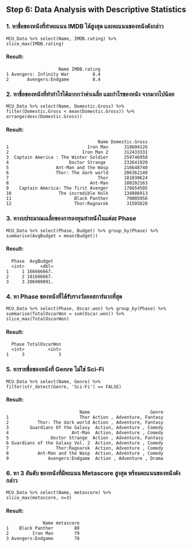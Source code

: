 ## Step 6: Data Analysis with Descriptive Statistics


### 1. หาชื่อของหนังที่ทำคะแนน IMDB ได้สูงสุด และคะแนนของหนังดังกล่าว
```{R}
MCU_Data %>% select(Name, IMDB.rating) %>%
slice_max(IMDB.rating)
```
#### Result:
```{R}
                    Name IMDB.rating
1 Avengers: Infinity War         8.4
2       Avengers:Endgame         8.4
```

### 2. หาชื่อของหนังที่ทำกำไรได้มากกว่าค่าเฉลี่ย และกำไรของหนัง จากมากไปน้อย
```{R}
MCU_Data %>% select(Name, Domestic.Gross) %>%
filter(Domestic.Gross < mean(Domestic.Gross)) %>% arrange(desc(Domestic.Gross))
```
#### Result:
```{R}
                                   Name Domestic.Gross
1                              Iron Man      318604126
2                            Iron Man 2      312433331
3  Captain America : The Winter Soldier      259746958
4                       Doctor Strange       232641920
5                  Ant-Man and the Wasp      216648740
6                  Thor: The dark world      206362140
7                                  Thor      181030624
8                               Ant-Man      180202163
9    Captain America: The first Avenger      176654505
10                  The incredible Hulk      134806913
11                        Black Panther       70005956
12                        Thor:Ragnarok       31505828
```

### 3. หางบประมาณเฉลี่ยของการลงทุนทำหนังในแต่ละ Phase
```{R}
MCU_Data %>% select(Phase, Budget) %>% group_by(Phase) %>% 
summarise(AvgBudget = mean(Budget))
```
#### Result:
```{R}
  Phase  AvgBudget
  <int>      <dbl>
1     1 166666667.
2     2 181666667.
3     3 206909091.
```

### 4. หา Phase ของหนังที่ได้รับรางวัลออสการ์มากที่สุด
```{R}
MCU_Data %>% select(Phase, Oscar.won) %>% group_by(Phase) %>% 
summarise(TotalOscarWon = sum(Oscar.won)) %>%
slice_max(TotalOscarWon)
```
#### Result:
```{R}
  Phase TotalOscarWon
  <int>         <int>
1     3             3
```

### 5. หารายชื่อของหนังที่ Genre ไม่ใช่ Sci-Fi
```{R}
MCU_Data %>% select(Name, Genre) %>%
filter(str_detect(Genre, 'Sci-Fi') == FALSE)
```
#### Result:
```{R}
                            Name                       Genre
1                           Thor Action , Adventure, Fantasy
2           Thor: The dark world Action , Adventure, Fantasy
3        Guardians Of the Galaxy  Action, Adventure , Comedy
4                        Ant-Man  Action, Adventure , Comedy
5                Doctor Strange  Action , Adventure, Fantasy
6 Guardians of the Galaxy Vol. 2  Action, Adventure , Comedy
7                  Thor:Ragnarok  Action, Adventure , Comedy
8           Ant-Man and the Wasp  Action, Adventure , Comedy
9               Avengers:Endgame  Action , Adventure , Drama
```

### 6. หา 3 อันดับ ของหนังที่มีคะแนน Metascore สูงสุด พร้อมคะแนนของหนังดังกล่าว
```{R}
MCU_Data %>% select(Name, metascore) %>%
slice_max(metascore, n=3)
```
#### Result:
```{R}
              Name metascore
1    Black Panther        88
2         Iron Man        79
3 Avengers:Endgame        78
```
